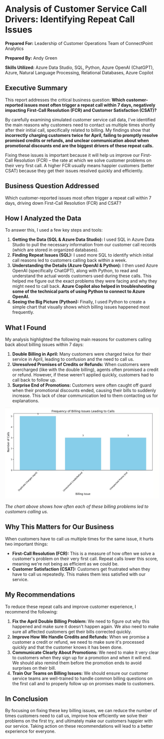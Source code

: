 # Analysis of Customer Service Call Drivers: Identifying Repeat Call Issues

**Prepared For:** Leadership of Customer Operations Team of ConnectPoint Analytics

**Prepared By:** Andy Green

**Skills Utilized:** Azure Data Studio, SQL, Python, Azure OpenAI (ChatGPT), Azure, Natural Language Processing, Relational Databases, Azure Copilot

## Executive Summary

This report addresses the critical business question: **Which customer-reported issues most often trigger a repeat call within 7 days, negatively impacting First-Call Resolution (FCR) and Customer Satisfaction (CSAT)?**

By carefully examining simulated customer service call data, I've identified the main reasons why customers need to contact us multiple times shortly after their initial call, specifically related to billing. My findings show that **incorrectly charging customers twice for April, failing to promptly resolve promised credits or refunds, and unclear communication about when promotional discounts end are the biggest drivers of these repeat calls.**

Fixing these issues is important because it will help us improve our First-Call Resolution (FCR) – the rate at which we solve customer problems on their very first call. A higher FCR usually means happier customers (better CSAT) because they get their issues resolved quickly and efficiently.

## Business Question Addressed

Which customer-reported issues most often trigger a repeat call within 7 days, driving down First-Call Resolution (FCR) and CSAT?

## How I Analyzed the Data

To answer this, I used a few key steps and tools:

1.  **Getting the Data (SQL & Azure Data Studio):** I used SQL in Azure Data Studio to pull the necessary information from our customer call records (which are stored in organized databases).
2.  **Finding Repeat Issues (SQL):** I used more SQL to identify which initial call reasons led to customers calling back within a week.
3.  **Understanding the Details (Azure OpenAI & Python):** I then used Azure OpenAI (specifically ChatGPT), along with Python, to read and understand the actual words customers used during these calls. This helped me figure out the exact problems they were facing and why they might need to call back. **Azure Copilot also helped in troubleshooting some of the technical parts of using Python to connect to Azure OpenAI.**
4.  **Seeing the Big Picture (Python):** Finally, I used Python to create a simple chart that visually shows which billing issues happened most frequently.

## What I Found

My analysis highlighted the following main reasons for customers calling back about billing issues within 7 days:

1.  **Double Billing in April:** Many customers were charged twice for their service in April, leading to confusion and the need to call us.
2.  **Unresolved Promises of Credits or Refunds:** When customers were overcharged (like with the double billing), agents often promised a credit or refund. However, if these weren't applied quickly, customers had to call back to follow up.
3.  **Surprise End of Promotions:** Customers were often caught off guard when their promotional discounts ended, causing their bills to suddenly increase. This lack of clear communication led to them contacting us for explanations.

![](chart.jpg)

*The chart above shows how often each of these billing problems led to customers calling us.*

## Why This Matters for Our Business

When customers have to call us multiple times for the same issue, it hurts two important things:

* **First-Call Resolution (FCR):** This is a measure of how often we solve a customer's problem on their very first call. Repeat calls lower this score, meaning we're not being as efficient as we could be.
* **Customer Satisfaction (CSAT):** Customers get frustrated when they have to call us repeatedly. This makes them less satisfied with our service.

## My Recommendations

To reduce these repeat calls and improve customer experience, I recommend the following:

1.  **Fix the April Double Billing Problem:** We need to figure out why this happened and make sure it doesn't happen again. We also need to make sure all affected customers get their bills corrected quickly.
2.  **Improve How We Handle Credits and Refunds:** When we promise a customer a credit or refund, we need to make sure it's processed quickly and that the customer knows it has been done.
3.  **Communicate Clearly About Promotions:** We need to make it very clear to customers when they sign up for a promotion and when it will end. We should also remind them before the promotion ends to avoid surprises on their bill.
4.  **Train Our Teams on Billing Issues:** We should ensure our customer service teams are well-trained to handle common billing questions on the first call and to properly follow up on promises made to customers.

## In Conclusion

By focusing on fixing these key billing issues, we can reduce the number of times customers need to call us, improve how efficiently we solve their problems on the first try, and ultimately make our customers happier with our service. Taking action on these recommendations will lead to a better experience for everyone.
